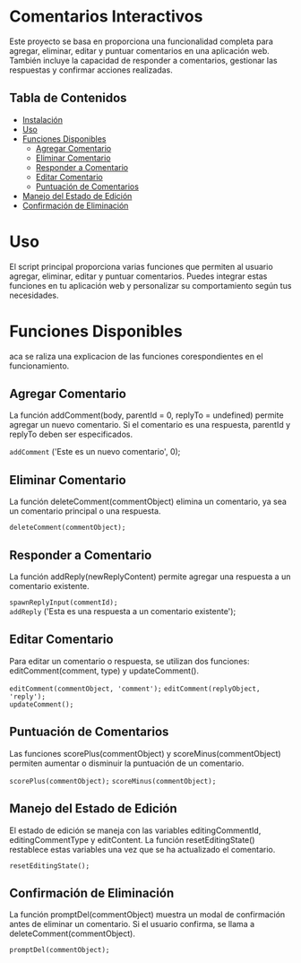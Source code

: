 # Comentarios Interactivos

Este proyecto se basa en proporciona una funcionalidad completa para agregar, eliminar, editar y puntuar comentarios en una aplicación web. También incluye la capacidad de responder a comentarios, gestionar las respuestas y confirmar acciones realizadas.

## Tabla de Contenidos

- [Instalación](#instalación)
- [Uso](#uso)
- [Funciones Disponibles](#funciones-disponibles)
  - [Agregar Comentario](#agregar-comentario)
  - [Eliminar Comentario](#eliminar-comentario)
  - [Responder a Comentario](#responder-a-comentario)
  - [Editar Comentario](#editar-comentario)
  - [Puntuación de Comentarios](#puntuación-de-comentarios)
- [Manejo del Estado de Edición](#manejo-del-estado-de-edición)
- [Confirmación de Eliminación](#confirmación-de-eliminación)



# Uso
El script principal proporciona varias funciones que permiten al usuario agregar, eliminar, editar y puntuar comentarios. Puedes integrar estas funciones en tu aplicación web y personalizar su comportamiento según tus necesidades.

# Funciones Disponibles
aca se raliza una explicacion de las funciones corespondientes en el funcionamiento.

## Agregar Comentario

La función addComment(body, parentId = 0, replyTo = undefined) permite agregar un nuevo comentario. Si el comentario es una respuesta, parentId y replyTo deben ser especificados.

`addComment` ('Este es un nuevo comentario', 0);

## Eliminar Comentario

La función deleteComment(commentObject) elimina un comentario, ya sea un comentario principal o una respuesta.

`deleteComment(commentObject);`

## Responder a Comentario

La función addReply(newReplyContent) permite agregar una respuesta a un comentario existente.

`spawnReplyInput(commentId);`  
`addReply` ('Esta es una respuesta a un comentario existente');

## Editar Comentario
Para editar un comentario o respuesta, se utilizan dos funciones: editComment(comment, type) y updateComment().

`editComment(commentObject, 'comment');` 
`editComment(replyObject, 'reply');`      
`updateComment();`  

## Puntuación de Comentarios
Las funciones scorePlus(commentObject) y scoreMinus(commentObject) permiten aumentar o disminuir la puntuación de un comentario.

`scorePlus(commentObject);`
`scoreMinus(commentObject);`  

## Manejo del Estado de Edición
El estado de edición se maneja con las variables editingCommentId, editingCommentType y editContent. La función resetEditingState() restablece estas variables una vez que se ha actualizado el comentario.

`resetEditingState();`

## Confirmación de Eliminación
La función promptDel(commentObject) muestra un modal de confirmación antes de eliminar un comentario. Si el usuario confirma, se llama a deleteComment(commentObject).

`promptDel(commentObject); `


